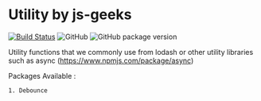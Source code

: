# Utility by js-geeks

[![Build Status](https://travis-ci.org/js-geekz/utils.svg?branch=master)](https://travis-ci.org/js-geekz/utils)
![GitHub](https://img.shields.io/github/license/mashape/apistatus.svg)
![GitHub package version](https://img.shields.io/github/package-json/v/badges/shields.svg)

Utility functions that we commonly use from lodash or other utility libraries such as async (https://www.npmjs.com/package/async)

Packages Available : 

    1. Debounce
